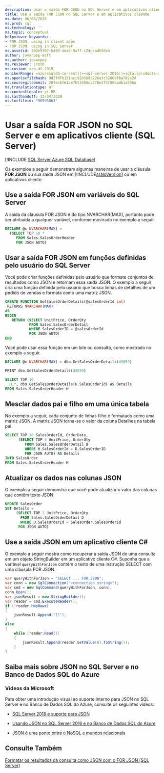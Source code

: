 ```yaml
---
description: Usar a saída FOR JSON no SQL Server e em aplicativos cliente (SQL Server)
title: Use a saída FOR JSON no SQL Server e em aplicativos cliente
ms.date: 06/03/2020
ms.prod: sql
ms.technology: ''
ms.topic: conceptual
helpviewer_keywords:
- FOR JSON, using in client apps
- FOR JSON, using in SQL Server
ms.assetid: 302e5397-b499-4ea3-9a7f-c24ccad698eb
author: jovanpop-msft
ms.author: jovanpop
ms.reviewer: jroth
ms.custom: seo-dt-2019
monikerRange: =azuresqldb-current||>=sql-server-2016||=sqlallproducts-allversions||>=sql-server-linux-2017||=azuresqldb-mi-current
ms.openlocfilehash: 9d3fdfb151acc9205693226a3c32869fba782a2d
ms.sourcegitcommit: 28fecbf61ae7b53405ca378e2f5f90badb1a296a
ms.translationtype: HT
ms.contentlocale: pt-BR
ms.lasthandoff: 12/04/2020
ms.locfileid: "96595063"
---
```

# <a name="use-for-json-output-in-sql-server-and-in-client-apps-sql-server"></a>Usar a saída FOR JSON no SQL Server e em aplicativos cliente (SQL Server)
[!INCLUDE [SQL Server Azure SQL Database](../../includes/applies-to-version/sqlserver2016-asdb.md)]

Os exemplos a seguir demonstram algumas maneiras de usar a cláusula **FOR JSON** ou sua saída JSON em [!INCLUDE[ssNoVersion](../../includes/ssnoversion-md.md)] ou em aplicativos cliente.  
  
## <a name="use-for-json-output-in-sql-server-variables"></a>Use a saída FOR JSON em variáveis do SQL Server  
A saída da cláusula FOR JSON é do tipo NVARCHAR(MAX), portanto pode ser atribuída a qualquer variável, conforme mostrado no exemplo a seguir.  
  
```sql  
DECLARE @x NVARCHAR(MAX) =
  (SELECT TOP 10 *
     FROM Sales.SalesOrderHeader
     FOR JSON AUTO)  
```  
  
## <a name="use-for-json-output-in-sql-server-user-defined-functions"></a>Usar a saída FOR JSON em funções definidas pelo usuário do SQL Server  
 Você pode criar funções definidas pelo usuário que formate conjuntos de resultados como JSON e retornam essa saída JSON. O exemplo a seguir cria uma função definida pelo usuário que busca linhas de detalhes de um pedido de vendas e formata como uma matriz JSON.  
  
```sql  
CREATE FUNCTION GetSalesOrderDetails(@salesOrderId int)  
 RETURNS NVARCHAR(MAX)  
AS  
BEGIN  
   RETURN (SELECT UnitPrice, OrderQty  
           FROM Sales.SalesOrderDetail  
           WHERE SalesOrderID = @salesOrderId  
           FOR JSON AUTO)  
END
```  
  
 Você pode usar essa função em um lote ou consulta, como mostrado no exemplo a seguir.  
  
```sql  
DECLARE @x NVARCHAR(MAX) = dbo.GetSalesOrderDetails(43659)

PRINT dbo.GetSalesOrderDetails(43659)

SELECT TOP 10
  H.*, dbo.GetSalesOrderDetails(H.SalesOrderId) AS Details
FROM Sales.SalesOrderHeader H
```  
  
## <a name="merge-parent-and-child-data-into-a-single-table"></a>Mesclar dados pai e filho em uma única tabela  
No exemplo a seguir, cada conjunto de linhas filho é formatado como uma matriz JSON. A matriz JSON torna-se o valor da coluna Detalhes na tabela pai.  
  
```sql  
SELECT TOP 10 SalesOrderId, OrderDate,  
      (SELECT TOP 3 UnitPrice, OrderQty  
         FROM Sales.SalesOrderDetail D  
         WHERE H.SalesOrderId = D.SalesOrderID  
         FOR JSON AUTO) AS Details  
INTO SalesOrder  
FROM Sales.SalesOrderHeader H  
```  
  
## <a name="update-the-data-in-json-columns"></a>Atualizar os dados nas colunas JSON  
 O exemplo a seguir demonstra que você pode atualizar o valor das colunas que contêm texto JSON.  
  
```sql  
UPDATE SalesOrder  
SET Details =  
     (SELECT TOP 1 UnitPrice, OrderQty  
       FROM Sales.SalesOrderDetail D  
       WHERE D.SalesOrderId = SalesOrder.SalesOrderId  
      FOR JSON AUTO) 
```  
  
## <a name="use-for-json-output-in-a-c-client-app"></a>Use a saída JSON em um aplicativo cliente C#  
 O exemplo a seguir mostra como recuperar a saída JSON de uma consulta em um objeto StringBuilder em um aplicativo cliente C#. Suponha que a variável `queryWithForJson` contém o texto de uma instrução SELECT com uma cláusula FOR JSON.  
  
```csharp  
var queryWithForJson = "SELECT ... FOR JSON";
var conn = new SqlConnection("<connection string>");
var cmd = new SqlCommand(queryWithForJson, conn);
conn.Open();
var jsonResult = new StringBuilder();
var reader = cmd.ExecuteReader();
if (!reader.HasRows)
{
    jsonResult.Append("[]");
}
else
{
    while (reader.Read())
    {
        jsonResult.Append(reader.GetValue(0).ToString());
    }
}
```  

## <a name="learn-more-about-json-in-sql-server-and-azure-sql-database"></a>Saiba mais sobre JSON no SQL Server e no Banco de Dados SQL do Azure  
  
### <a name="microsoft-videos"></a>Vídeos da Microsoft

Para obter uma introdução visual ao suporte interno para JSON no SQL Server e no Banco de Dados SQL do Azure, consulte os seguintes vídeos:

-   [SQL Server 2016 e suporte para JSON](https://channel9.msdn.com/Shows/Data-Exposed/SQL-Server-2016-and-JSON-Support)

-   [Usando JSON no SQL Server 2016 e no Banco de Dados SQL do Azure](https://channel9.msdn.com/Shows/Data-Exposed/Using-JSON-in-SQL-Server-2016-and-Azure-SQL-Database)

-   [JSON é uma ponte entre o NoSQL e mundos relacionais](https://channel9.msdn.com/events/DataDriven/SQLServer2016/JSON-as-a-bridge-betwen-NoSQL-and-relational-worlds)
 
## <a name="see-also"></a>Consulte Também  
 [Formatar os resultados da consulta como JSON com o FOR JSON &#40;SQL Server&#41;](../../relational-databases/json/format-query-results-as-json-with-for-json-sql-server.md)  
  
  
